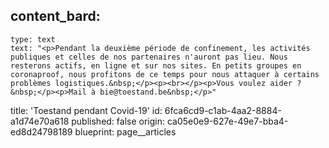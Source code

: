 content_bard:
  -
    type: text
    text: "<p>Pendant la deuxième période de confinement, les activités publiques et celles de nos partenaires n'auront pas lieu. Nous resterons actifs, en ligne et sur nos sites. En petits groupes en coronaproof, nous profitons de ce temps pour nous attaquer à certains problèmes logistiques.&nbsp;</p><p><br></p><p>Vous voulez aider ?&nbsp;</p><p>Mail à bie@toestand.be&nbsp;</p>"
title: 'Toestand pendant Covid-19'
id: 6fca6cd9-c1ab-4aa2-8884-a1d74e70a618
published: false
origin: ca05e0e9-627e-49e7-bba4-ed8d24798189
blueprint: page__articles
